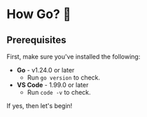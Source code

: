 # How Go? 🤔

## Prerequisites

First, make sure you've installed the following:

- **Go** - v1.24.0 or later
  - Run `go version` to check.
- **VS Code** - 1.99.0 or later
  - Run `code -v` to check.

If yes, then let's begin!
